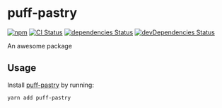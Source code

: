 # puff-pastry
[![npm](https://img.shields.io/npm/v/puff-pastry.svg)](https://www.npmjs.com/package/puff-pastry)
[![CI Status](https://github.com/vinsonchuong/puff-pastry/workflows/CI/badge.svg)](https://github.com/vinsonchuong/puff-pastry/actions?query=workflow%3ACI)
[![dependencies Status](https://david-dm.org/vinsonchuong/puff-pastry/status.svg)](https://david-dm.org/vinsonchuong/puff-pastry)
[![devDependencies Status](https://david-dm.org/vinsonchuong/puff-pastry/dev-status.svg)](https://david-dm.org/vinsonchuong/puff-pastry?type=dev)

An awesome package

## Usage
Install [puff-pastry](https://www.npmjs.com/package/puff-pastry)
by running:

```sh
yarn add puff-pastry
```
